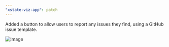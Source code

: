 ```yaml
---
"xstate-viz-app": patch
---
```


Added a button to allow users to report any issues they find, using a GitHub issue template.

![image](https://user-images.githubusercontent.com/28293365/130981880-23bc25aa-e4af-4b9c-95b6-d2de3a7b5dec.png)
